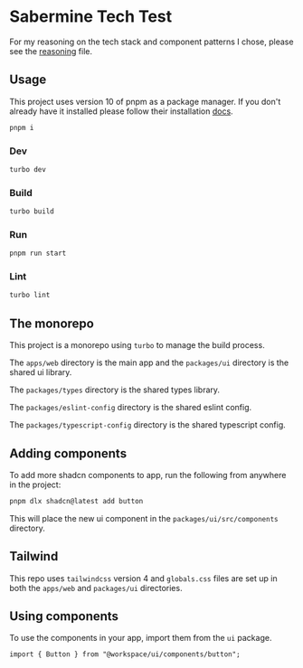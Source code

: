 # Sabermine Tech Test

For my reasoning on the tech stack and component patterns I chose, please see the [reasoning](./REASONING.md) file.

## Usage

This project uses version 10 of pnpm as a package manager. If you don't already have it installed please follow their
installation [docs](https://pnpm.io/installation).

```bash
pnpm i
```

### Dev

```bash
turbo dev
```

### Build

```bash
turbo build
```

### Run

```bash
pnpm run start
```

### Lint

```bash
turbo lint
```

## The monorepo

This project is a monorepo using `turbo` to manage the build process.

The `apps/web` directory is the main app and the `packages/ui` directory is the shared ui library.

The `packages/types` directory is the shared types library.

The `packages/eslint-config` directory is the shared eslint config.

The `packages/typescript-config` directory is the shared typescript config.

## Adding components

To add more shadcn components to app, run the following from anywhere in the project:

```bash
pnpm dlx shadcn@latest add button
```

This will place the new ui component in the `packages/ui/src/components` directory.

## Tailwind

This repo uses `tailwindcss` version 4 and `globals.css` files are set up in both the `apps/web` and `packages/ui` directories.

## Using components

To use the components in your app, import them from the `ui` package.

```tsx
import { Button } from "@workspace/ui/components/button";
```
